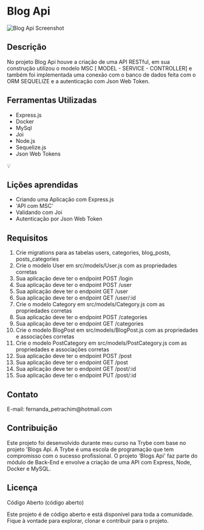 <!DOCTYPE html>

<body>
<h1><strong>Blog Api</strong></h1>

<img src="https://github.com/FernandaPetrachim/Blogs/assets/128391126/8ebba790-abf6-4dfa-9501-1840ad50548f" alt="Blog Api Screenshot">

<h2><strong>Descrição</strong></h2>
<p>No projeto Blog Api houve a criação de uma API RESTful, em sua construção utilizou o modelo MSC [ MODEL - SERVICE - CONTROLLER] e também foi implementada uma conexão com o banco de dados feita com o ORM SEQUELIZE e a autenticação com Json Web Token.</p>

<h2><strong>Ferramentas Utilizadas</strong></h2>
<ul>
  <li>Express.js</li>
  <li>Docker</li>
  <li>MySql</li>
  <li>Joi</li>
  <li>Node.js</li>
  <li>Sequelize.js</li>
  <li>Json Web Tokens</li>

</ul>


 💡<h2> Lições aprendidas</h2>
<ul>
<li>Criando uma Aplicação com Express.js</li>
<li>'API com MSC'</li>
<li>Validando com Joi</li>
  <li>Autenticação por Json Web Token</li>
</ul>
<h2><strong>Requisitos</strong></h2>
<ol>
  <li>Crie migrations para as tabelas users, categories, blog_posts, posts_categories</li>
  <li>Crie o modelo User em src/models/User.js com as propriedades corretas</li>
  <li>Sua aplicação deve ter o endpoint POST /login</li>
  <li>Sua aplicação deve ter o endpoint POST /user</li>
  <li>Sua aplicação deve ter o endpoint GET /user</li>
  <li>Sua aplicação deve ter o endpoint GET /user/:id</li>
  <li>Crie o modelo Category em src/models/Category.js com as propriedades corretas</li>
  <li>Sua aplicação deve ter o endpoint POST /categories</li>
  <li>Sua aplicação deve ter o endpoint GET /categories</li>
  <li>Crie o modelo BlogPost em src/models/BlogPost.js com as propriedades e associações corretas</li>
  <li>Crie o modelo PostCategory em src/models/PostCategory.js com as propriedades e associações corretas</li>
  <li>Sua aplicação deve ter o endpoint POST /post</li>
  <li>Sua aplicação deve ter o endpoint GET /post</li>
  <li>Sua aplicação deve ter o endpoint GET /post/:id</li>
  <li>Sua aplicação deve ter o endpoint PUT /post/:id</li>
</ol>

<h2><strong>Contato</strong></h2>
<p>E-mail: fernanda_petrachim@hotmail.com</p>

<h2><strong>Contribuição</strong></h2>
<p>Este projeto foi desenvolvido durante meu curso na Trybe com base no projeto 'Blogs Api. A Trybe é uma escola de programação que tem compromisso com o sucesso profissional. O projeto 'Blogs Api' faz parte do módulo de Back-End e envolve a criação de uma API com Express, Node, Docker e MySQL.</p>

<h2><strong>Licença</strong></h2>
<p>Código Aberto (código aberto)</p>
<p>Este projeto é de código aberto e está disponível para toda a comunidade. Fique à vontade para explorar, clonar e contribuir para o projeto.</p>
</body>
</html>



